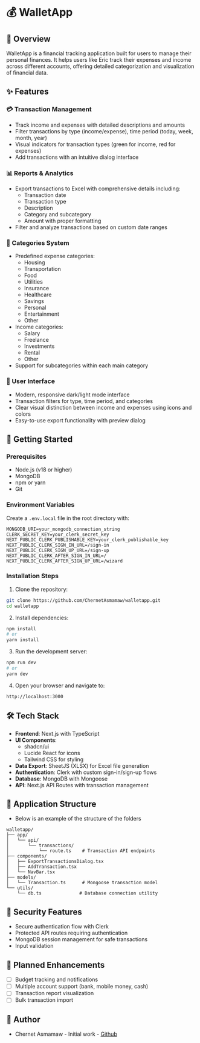# 💰 WalletApp

## 🌟 Overview

WalletApp is a financial tracking application built for users to manage their personal finances. It helps users like Eric track their expenses and income across different accounts, offering detailed categorization and visualization of financial data.

## ✨ Features

### 💳 Transaction Management

- Track income and expenses with detailed descriptions and amounts
- Filter transactions by type (income/expense), time period (today, week, month, year)
- Visual indicators for transaction types (green for income, red for expenses)
- Add transactions with an intuitive dialog interface

### 📊 Reports & Analytics

- Export transactions to Excel with comprehensive details including:
  - Transaction date
  - Transaction type
  - Description
  - Category and subcategory
  - Amount with proper formatting
- Filter and analyze transactions based on custom date ranges

### 🎯 Categories System

- Predefined expense categories:
  - Housing
  - Transportation
  - Food
  - Utilities
  - Insurance
  - Healthcare
  - Savings
  - Personal
  - Entertainment
  - Other
- Income categories:
  - Salary
  - Freelance
  - Investments
  - Rental
  - Other
- Support for subcategories within each main category

### 📱 User Interface

- Modern, responsive dark/light mode interface
- Transaction filters for type, time period, and categories
- Clear visual distinction between income and expenses using icons and colors
- Easy-to-use export functionality with preview dialog

## 🚀 Getting Started

### Prerequisites

- Node.js (v18 or higher)
- MongoDB
- npm or yarn
- Git

### Environment Variables

Create a `.env.local` file in the root directory with:

```
MONGODB_URI=your_mongodb_connection_string
CLERK_SECRET_KEY=your_clerk_secret_key
NEXT_PUBLIC_CLERK_PUBLISHABLE_KEY=your_clerk_publishable_key
NEXT_PUBLIC_CLERK_SIGN_IN_URL=/sign-in
NEXT_PUBLIC_CLERK_SIGN_UP_URL=/sign-up
NEXT_PUBLIC_CLERK_AFTER_SIGN_IN_URL=/
NEXT_PUBLIC_CLERK_AFTER_SIGN_UP_URL=/wizard
```

### Installation Steps

1. Clone the repository:

```bash
git clone https://github.com/ChernetAsmamaw/walletapp.git
cd walletapp
```

2. Install dependencies:

```bash
npm install
# or
yarn install
```

3. Run the development server:

```bash
npm run dev
# or
yarn dev
```

4. Open your browser and navigate to:

```
http://localhost:3000
```

## 🛠️ Tech Stack

- **Frontend**: Next.js with TypeScript
- **UI Components**:
  - shadcn/ui
  - Lucide React for icons
  - Tailwind CSS for styling
- **Data Export**: SheetJS (XLSX) for Excel file generation
- **Authentication**: Clerk with custom sign-in/sign-up flows
- **Database**: MongoDB with Mongoose
- **API**: Next.js API Routes with transaction management

## 📱 Application Structure

- Below is an example of the structure of the folders

```
walletapp/
├── app/
│   └── api/
│       └── transactions/
│           └── route.ts    # Transaction API endpoints
├── components/
│   ├── ExportTransactionsDialog.tsx
│   ├── AddTransaction.tsx
│   └── NavBar.tsx
├── models/
│   └── Transaction.ts      # Mongoose transaction model
└── utils/
    └── db.ts              # Database connection utility
```

## 🔐 Security Features

- Secure authentication flow with Clerk
- Protected API routes requiring authentication
- MongoDB session management for safe transactions
- Input validation

## 🎯 Planned Enhancements

- [ ] Budget tracking and notifications
- [ ] Multiple account support (bank, mobile money, cash)
- [ ] Transaction report visualization
- [ ] Bulk transaction import

## 👥 Author

- Chernet Asmamaw - Initial work - [Github](https://github.com/ChernetAsmamaw)
